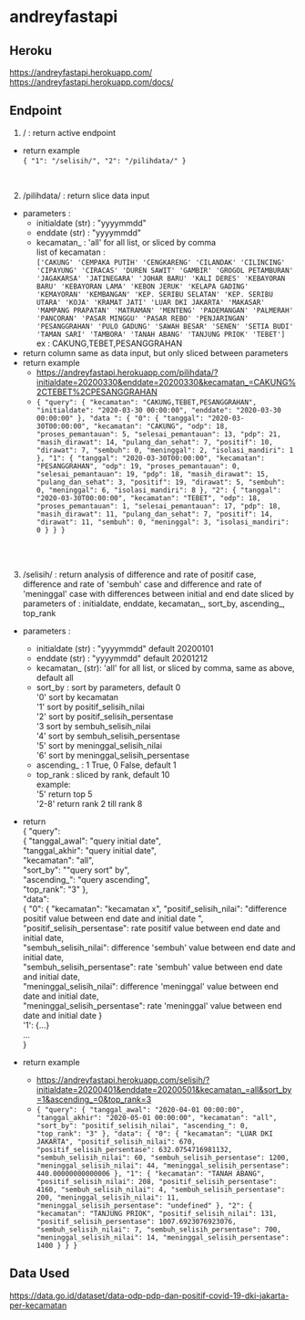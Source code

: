 # andreyfastapi

## Heroku
https://andreyfastapi.herokuapp.com/ </br>
https://andreyfastapi.herokuapp.com/docs/ </br>

## Endpoint
1. / : return active endpoint </br>
- return example </br>
`{
  "1": "/selisih/",
  "2": "/pilihdata/"
}`
</br>

2. /pilihdata/ : return slice data input </br>
- parameters : </br>
    - initialdate (str) : "yyyymmdd"
    - enddate (str) : "yyyymmdd"
    - kecamatan_ : 'all' for all list, or sliced by comma </br>
list of kecamatan : </br>
`['CAKUNG' 'CEMPAKA PUTIH' 'CENGKARENG' 'CILANDAK' 'CILINCING' 'CIPAYUNG'
 'CIRACAS' 'DUREN SAWIT' 'GAMBIR' 'GROGOL PETAMBURAN' 'JAGAKARSA'
 'JATINEGARA' 'JOHAR BARU' 'KALI DERES' 'KEBAYORAN BARU' 'KEBAYORAN LAMA'
 'KEBON JERUK' 'KELAPA GADING' 'KEMAYORAN' 'KEMBANGAN'
 'KEP. SERIBU SELATAN' 'KEP. SERIBU UTARA' 'KOJA' 'KRAMAT JATI'
 'LUAR DKI JAKARTA' 'MAKASAR' 'MAMPANG PRAPATAN' 'MATRAMAN' 'MENTENG'
 'PADEMANGAN' 'PALMERAH' 'PANCORAN' 'PASAR MINGGU' 'PASAR REBO'
 'PENJARINGAN' 'PESANGGRAHAN' 'PULO GADUNG' 'SAWAH BESAR' 'SENEN'
 'SETIA BUDI' 'TAMAN SARI' 'TAMBORA' 'TANAH ABANG' 'TANJUNG PRIOK' 'TEBET']` </br>
 ex : CAKUNG,TEBET,PESANGGRAHAN
- return column same as data input, but only sliced between parameters
- return example </br>
    - https://andreyfastapi.herokuapp.com/pilihdata/?initialdate=20200330&enddate=20200330&kecamatan_=CAKUNG%2CTEBET%2CPESANGGRAHAN </br>
    - `{
  "query": {
    "kecamatan": "CAKUNG,TEBET,PESANGGRAHAN",
    "initialdate": "2020-03-30 00:00:00",
    "enddate": "2020-03-30 00:00:00"
  },
  "data ": {
    "0": {
      "tanggal": "2020-03-30T00:00:00",
      "kecamatan": "CAKUNG",
      "odp": 18,
      "proses_pemantauan": 5,
      "selesai_pemantauan": 13,
      "pdp": 21,
      "masih_dirawat": 14,
      "pulang_dan_sehat": 7,
      "positif": 10,
      "dirawat": 7,
      "sembuh": 0,
      "meninggal": 2,
      "isolasi_mandiri": 1
    },
    "1": {
      "tanggal": "2020-03-30T00:00:00",
      "kecamatan": "PESANGGRAHAN",
      "odp": 19,
      "proses_pemantauan": 0,
      "selesai_pemantauan": 19,
      "pdp": 18,
      "masih_dirawat": 15,
      "pulang_dan_sehat": 3,
      "positif": 19,
      "dirawat": 5,
      "sembuh": 0,
      "meninggal": 6,
      "isolasi_mandiri": 8
    },
    "2": {
      "tanggal": "2020-03-30T00:00:00",
      "kecamatan": "TEBET",
      "odp": 18,
      "proses_pemantauan": 1,
      "selesai_pemantauan": 17,
      "pdp": 18,
      "masih_dirawat": 11,
      "pulang_dan_sehat": 7,
      "positif": 14,
      "dirawat": 11,
      "sembuh": 0,
      "meninggal": 3,
      "isolasi_mandiri": 0
    }
  }
}`
</br>
</br>

3. /selisih/ : return analysis of difference and rate of positif case, difference and rate of 'sembuh' case and difference and rate of 'meninggal' case  with differences between initial and end date sliced by parameters of : initialdate, enddate, kecamatan_, sort_by, ascending_, top_rank </br>

- parameters : </br>
    - initialdate (str) : "yyyymmdd" default 20200101
    - enddate (str) : "yyyymmdd" default 20201212
    - kecamatan_ (str): 'all' for all list, or sliced by comma, same as above, default all </br>
    - sort_by : sort by parameters, default 0 </br>
    '0' sort by kecamatan </br>
    '1' sort by positif_selisih_nilai </br>
    '2' sort by positif_selisih_persentase </br>
    '3 sort by sembuh_selisih_nilai </br>
    '4' sort by sembuh_selisih_persentase </br>
    '5' sort by meninggal_selisih_nilai </br>
    '6' sort by meninggal_selisih_persentase </br>
    - ascending_ : 1 True, 0 False, default 1
    - top_rank : sliced by rank, default 10 </br>
    example:</br>
    '5' return top 5 </br>
    '2-8' return rank 2 till rank 8 </br>
- return  </br>
{ "query": </br> { 
    "tanggal_awal": "query initial date", </br> "tanggal_akhir": "query initial date", </br>
    "kecamatan": "all", </br> 
    "sort_by": ""query sort" by", </br> 
    "ascending_": "query ascending", </br> 
    "top_rank": "3" },  </br>
    "data":  </br>
    { "0": { "kecamatan": "kecamatan x",  "positif_selisih_nilai": "difference positif value between end date and initial date ", </br>
    "positif_selisih_persentase": rate positif value between end date and initial date,</br>
     "sembuh_selisih_nilai": difference 'sembuh' value between end date and initial date, </br>
     "sembuh_selisih_persentase": rate 'sembuh' value between end date and initial date, </br>
     "meninggal_selisih_nilai": difference 'meninggal' value between end date and initial date, </br>
     "meninggal_selisih_persentase": rate 'meninggal' value between end date and initial date } </br>
     '1': {...} </br>
     ... </br>
     }</br>

- return example
    - https://andreyfastapi.herokuapp.com/selisih/?initialdate=20200401&enddate=20200501&kecamatan_=all&sort_by=1&ascending_=0&top_rank=3
    - `{
  "query": {
    "tanggal_awal": "2020-04-01 00:00:00",
    "tanggal_akhir": "2020-05-01 00:00:00",
    "kecamatan": "all",
    "sort_by": "positif_selisih_nilai",
    "ascending_": 0,
    "top_rank": "3"
  },
  "data": {
    "0": {
      "kecamatan": "LUAR DKI JAKARTA",
      "positif_selisih_nilai": 670,
      "positif_selisih_persentase": 632.0754716981132,
      "sembuh_selisih_nilai": 60,
      "sembuh_selisih_persentase": 1200,
      "meninggal_selisih_nilai": 44,
      "meninggal_selisih_persentase": 440.00000000000006
    },
    "1": {
      "kecamatan": "TANAH ABANG",
      "positif_selisih_nilai": 208,
      "positif_selisih_persentase": 4160,
      "sembuh_selisih_nilai": 4,
      "sembuh_selisih_persentase": 200,
      "meninggal_selisih_nilai": 11,
      "meninggal_selisih_persentase": "undefined"
    },
    "2": {
      "kecamatan": "TANJUNG PRIOK",
      "positif_selisih_nilai": 131,
      "positif_selisih_persentase": 1007.6923076923076,
      "sembuh_selisih_nilai": 7,
      "sembuh_selisih_persentase": 700,
      "meninggal_selisih_nilai": 14,
      "meninggal_selisih_persentase": 1400
    }
  }
}`

## Data Used
https://data.go.id/dataset/data-odp-pdp-dan-positif-covid-19-dki-jakarta-per-kecamatan </br>

